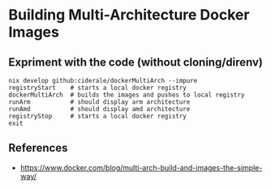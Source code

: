 # Building Multi-Architecture Docker Images

## Expriment with the code (without cloning/direnv)

```
nix develop github:ciderale/dockerMultiArch --impure
registryStart    # starts a local docker registry
dockerMultiArch  # builds the images and pushes to local registry
runArm           # should display arm architecture
runAmd           # should display amd architecture
registryStop     # starts a local docker registry
exit
```

## References

* https://www.docker.com/blog/multi-arch-build-and-images-the-simple-way/
